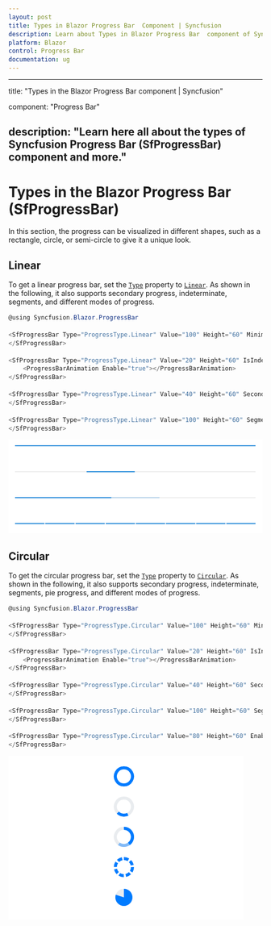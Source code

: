 ```yaml
---
layout: post
title: Types in Blazor Progress Bar  Component | Syncfusion 
description: Learn about Types in Blazor Progress Bar  component of Syncfusion, and more details.
platform: Blazor
control: Progress Bar 
documentation: ug
---
```


---
title: "Types in the Blazor Progress Bar component | Syncfusion"

component: "Progress Bar"

description: "Learn here all about the types of Syncfusion Progress Bar (SfProgressBar) component and more."
---

# Types in the Blazor Progress Bar (SfProgressBar)

In this section, the progress can be visualized in different shapes, such as a rectangle, circle, or semi-circle to give it a unique look.

## Linear

To get a linear progress bar, set the [`Type`](https://help.syncfusion.com/cr/blazor/Syncfusion.Blazor.ProgressBar.ProgressType.html) property to [`Linear`](https://help.syncfusion.com/cr/blazor/Syncfusion.Blazor.ProgressBar.ProgressType.html#Syncfusion_Blazor_ProgressBar_ProgressType_Linear). As shown in the following, it also supports secondary progress, indeterminate, segments, and different modes of progress.

```csharp
@using Syncfusion.Blazor.ProgressBar

<SfProgressBar Type="ProgressType.Linear" Value="100" Height="60" Minimum="0" Maximum="100">
</SfProgressBar>

<SfProgressBar Type="ProgressType.Linear" Value="20" Height="60" IsIndeterminate="true" Minimum="0" Maximum="100">
    <ProgressBarAnimation Enable="true"></ProgressBarAnimation>
</SfProgressBar>

<SfProgressBar Type="ProgressType.Linear" Value="40" Height="60" SecondaryProgress="60" Minimum="0" Maximum="100">
</SfProgressBar>

<SfProgressBar Type="ProgressType.Linear" Value="100" Height="60" SegmentCount="8" Minimum="0" Maximum="100">
</SfProgressBar>
```

![Progress Bar with linear type](images/linearType.png)

## Circular

To get the circular progress bar, set the [`Type`](https://help.syncfusion.com/cr/blazor/Syncfusion.Blazor.ProgressBar.ProgressType.html) property to [`Circular`](https://help.syncfusion.com/cr/blazor/Syncfusion.Blazor.ProgressBar.ProgressType.html#Syncfusion_Blazor_ProgressBar_ProgressType_Circular). As shown in the following, it also supports secondary progress, indeterminate, segments, pie progress, and different modes of progress.

```csharp
@using Syncfusion.Blazor.ProgressBar

<SfProgressBar Type="ProgressType.Circular" Value="100" Height="60" Minimum="0" Maximum="100">
</SfProgressBar>

<SfProgressBar Type="ProgressType.Circular" Value="20" Height="60" IsIndeterminate="true" Minimum="0" Maximum="100">
    <ProgressBarAnimation Enable="true"></ProgressBarAnimation>
</SfProgressBar>

<SfProgressBar Type="ProgressType.Circular" Value="40" Height="60" SecondaryProgress="60" Minimum="0" Maximum="100">
</SfProgressBar>

<SfProgressBar Type="ProgressType.Circular" Value="100" Height="60" SegmentCount="8" Minimum="0" Maximum="100">
</SfProgressBar>

<SfProgressBar Type="ProgressType.Circular" Value="80" Height="60" EnablePieProgress="true" Minimum="0" Maximum="100">
</SfProgressBar>
```

![Progress Bar with circular type](images/circularType.png)
